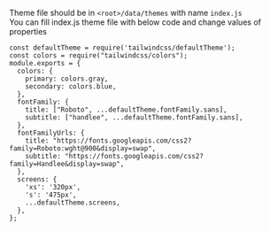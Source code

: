 Theme file should be in `<root>/data/themes` with name `index.js`  
You can fill index.js theme file with below code and change values of properties

```tsx
const defaultTheme = require('tailwindcss/defaultTheme');
const colors = require("tailwindcss/colors");
module.exports = {
  colors: {
    primary: colors.gray,
    secondary: colors.blue,
  },
  fontFamily: {
    title: ["Roboto", ...defaultTheme.fontFamily.sans],
    subtitle: ["handlee", ...defaultTheme.fontFamily.sans],
  },
  fontFamilyUrls: {
    title: "https://fonts.googleapis.com/css2?family=Roboto:wght@900&display=swap",
    subtitle: "https://fonts.googleapis.com/css2?family=Handlee&display=swap",
  },
  screens: {
    'xs': '320px',
    's': '475px',
    ...defaultTheme.screens,
  },
};

```